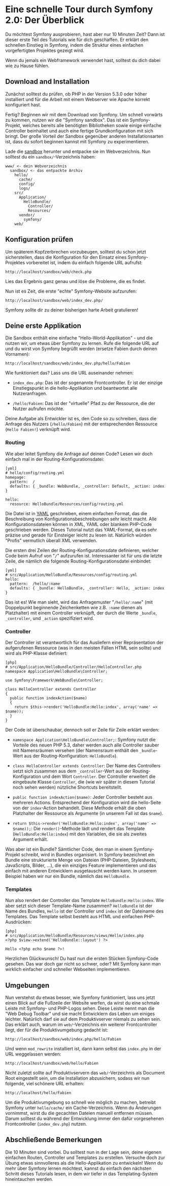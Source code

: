 Eine schnelle Tour durch Symfony 2.0: Der Überblick
===================================================

Du möchtest Symfony ausprobieren, hast aber nur 10 Minuten Zeit?
Dann ist dieser erste Teil des Tutorials wie für dich geschaffen.
Er erklärt den schnellen Einstieg in Symfony, indem die Struktur eines
einfachen vorgefertigten Projektes gezeigt wird.

Wenn du jemals ein Webframework verwendet hast, solltest du dich dabei wie zu
Hause fühlen.

Download and Installation
-------------------------

Zunächst solltest du prüfen, ob PHP in der Version 5.3.0 oder höher installiert
und für die Arbeit mit einem Webserver wie Apache korrekt konfiguriert hast.

Fertig? Beginnen wir mit dem Download von Symfony. Um schnell vorwärts zu
kommen, nutzen wir die "Symfony sandbox". Das ist ein Symfony-Projekt, welches
bereits alle benötigten Bibliotheken sowie einige einfache Controller beinhaltet
und auch eine fertige Grundkonfiguration mit sich bringt. Der große Vorteil der
Sandbox gegenüber anderen Installationsarten ist, dass du sofort beginnen kannst
mit Symfony zu experimentieren.

Lade die [sandbox][1] herunter und entpacke sie im Webverzeichnis.
Nun solltest du ein `sandbox/`-Verzeichnis haben:

    www/ <- dein Webverzeichnis
      sandbox/ <- das entpackte Archiv
        hello/
          cache/
          config/
          logs/
        src/
          Application/
            HelloBundle/
              Controller/
              Resources/
          vendor/
            symfony/
        web/

Konfiguration prüfen
--------------------

Um späterem Kopfzerbrechen vorzubeugen, solltest du schon jetzt sicherstellen,
dass die Konfiguration für den Einsatz eines Symfony-Projektes vorbereitet ist,
indem du einfach folgende URL aufrufst:

    http://localhost/sandbox/web/check.php

Lies das Ergebnis ganz genau und löse die Probleme, die es findet.

Nun ist es Zeit, die erste "echte" Symfony-Website aufzurufen:

    http://localhost/sandbox/web/index_dev.php/

Symfony sollte dir zu deiner bisherigen harte Arbeit gratulieren!

Deine erste Applikation
-----------------------

Die Sandbox enthält eine einfache "Hello-World-Applikation" - und die nutzen
wir, um etwas über Symfony zu lernen. Rufe die folgende URL auf und du wirst
von Symfony begrüßt werden (ersetze Fabien durch deinen Vornamen):

    http://localhost/sandbox/web/index_dev.php/hello/Fabien

Wie funktioniert das? Lass uns die URL auseinander nehmen:

 * `index_dev.php`: Das ist der sogenannte Frontcontroller. Er ist der einzige
   Einstiegspunkt in die hello-Applikation und beantwortet alle Nutzeranfragen.

 * `/hello/Fabien`: Das ist der "virtuelle" Pfad zu der Ressource, die der
   Nutzer aufrufen möchte.

Deine Aufgabe als Entwickler ist es, den Code so zu schreiben, dass die Anfrage
des Nutzers (`/hello/Fabien`) mit der entsprechenden Ressource (`Hello Fabien!`)
verknüpft wird.

### Routing

Wie aber leitet Symfony die Anfrage auf deinen Code? Lesen wir doch einfach mal
in der Routing-Konfigurationsdatei:

    [yml]
    # hello/config/routing.yml
    homepage:
      pattern:  /
      defaults: { _bundle: WebBundle, _controller: Default, _action: index }

    hello:
      resource: HelloBundle/Resources/config/routing.yml

Die Datei ist in [YAML](http://www.yaml.org/) geschrieben, einem einfachen
Format, das die Beschreibung von Konfigurationsbeschreibungen sehr leicht
macht. Alle Konfigurationsdateien können in XML, YAML oder blankem PHP-Code
geschrieben werden. Dieses Tutorial nutzt das YAML-Format, da es sehr präzise
und gerade für Einsteiger leicht zu lesen ist. Natürlich würden "Profis"
vermutlich überall XML verwenden.

Die ersten drei Zeilen der Routing-Konfigurationsdate definieren, welcher
Code beim Aufruf von "`/`" aufzurufen ist. Interessanter ist für uns die
letzte Zeile, die nämlich die folgende Routing-Konfigurationsdatei einbindet:

    [yml]
    # src/Application/HelloBundle/Resources/config/routing.yml
    hello:
      pattern:  /hello/:name
      defaults: { _bundle: HelloBundle, _controller: Hello, _action: index }

Das ist es! Wie man sieht, wird das Anfragemuster "`/hello/:name`" (mit
Doppelpunkt beginnende Zeichenketten wie z.B. `:name` dienen als Platzhalter)
mit einem Controller verknüpft, der durch die Werte `_bundle`, `_controller`,
und `_action` spezifiziert wird.

### Controller

Der Controller ist verantwortlich für das Ausliefern einer Repräsentation
der aufgerufenen Ressource (was in den meisten Fällen HTML sein sollte) und
wird als PHP-Klasse definiert:

    [php]
    # src/Application/HelloBundle/Controller/HelloController.php
    namespace Application\HelloBundle\Controller;

    use Symfony\Framework\WebBundle\Controller;

    class HelloController extends Controller
    {
      public function indexAction($name)
      {
        return $this->render('HelloBundle:Hello:index', array('name' => $name));
      }
    }

Der Code ist überschaubar, dennoch soll er Zeile für Zeile erklärt werden:

 * `namespace Application\HelloBundle\Controller;`: Symfony nutzt die
   Vorteile des neuen PHP 5.3, daher werden auch alle Controller sauber mit
   Namensräumen versehen (der Namensraum enthält den `_bundle`-Wert aus der
   Routing-Konfiguration: `HelloBundle`).

 * `class HelloController extends Controller`: Der Name des Controllers setzt
   sich zusammen aus dem `_controller`-Wert aus der Routing-Konfiguration und
   dem Wort `Controller`. Der Controller erweitert die eingebaute Klasse
   `Controller`, die (wie wir später in diesem Tutorial noch sehen werden)
   nützliche Shortcuts bereitstellt.

 * `public function indexAction($name)`: Jeder Controller besteht aus mehreren
   Actions. Entsprechend der Konfiguration wird die hello-Seite von der
   `index`-Action behandelt. Diese Methode erhält die oben Platzhalter der
   Ressource als Argumente (in unserem Fall ist das `$name`).

 * `return $this->render('HelloBundle:Hello:index', array('name' => $name));`:
   Die `render()`-Methode lädt und rendert das Template
   (`HelloBundle:Hello:index`) mit den Variablen, die sie als zweites Argument
   erhält.

Was aber ist ein Bundle? Sämtlicher Code, den man in einem Symfony-Projekt
schreibt, wird in Bundles organisiert. In Symfony bezeichnet ein Bundle eine
strukturierte Menge von Dateien (PHP-Dateien, Stylesheets, JavaScripts, Bilder,
...), die ein einziges Feature implementieren und das einfach mit anderen
Entwicklern ausgetauscht werden kann. In unserem Beispiel haben wir nur ein
Bundle, nämlich das `HelloBundle`.

### Templates

Nun also rendert der Controller das Template `HelloBundle:Hello:index`.
Wie aber setzt sich dieser Template-Name zusammen? `HelloBundle` ist der Name
des Bundles, `Hello` ist der Controller und `index` ist der Dateiname des
Templates. Das Template selbst besteht aus HTML und einfachen PHP-Ausdrücken:

    [php]
    # src/Application/HelloBundle/Resources/views/Hello/index.php
    <?php $view->extend('HelloBundle::layout') ?>

    Hello <?php echo $name ?>!

Herzlichen Glückwunsch! Du hast nun die ersten Stücken Symfony-Code gesehen.
Das war doch gar nicht so schwer, oder? Mit Symfony kann man wirklich einfacher
und schneller Webseiten implementieren.


Umgebungen
----------

Nun verstehst du etwas besser, wie Symfony funktioniert, lass uns jetzt einen
Blick auf die Fußzeile der Website werfen, da wirst du eine schmale Leiste mit
Symfony- und PHP-Logos sehen. Diese Leiste nennt man die "Web Debug Toolbar"
und sie macht Entwicklern das Leben um einiges leichter. Natürlich darf sie auf
dem Produktivserver niemals zu sehen sein. Das erklärt auch, warum im
`web/`-Verzeichnis ein weiterer Frontcontroller liegt, der für die
Produktivumgebung gedacht ist:

    http://localhost/sandbox/web/index.php/hello/Fabien

Und wenn `mod_rewrite` installiert ist, dann kann selbst das `index.php` in der
URL weggelassen werden:

    http://localhost/sandbox/web/hello/Fabien

Nicht zuletzt sollte auf Produktivservern das `web/`-Verzeichnis als
Document Root eingestellt sein, um die Installation abzusichern, sodass wir nun
folgende, viel schönere URL erhalten:

    http://localhost/hello/Fabien

Um die Produktivumgebung so schnell wie möglich zu machen, betreibt Symfony
unter `hello/cache/` ein Cache-Verzeichnis. Wenn du Änderungen vornimmst, wirst
du die gecachten Dateien manuell entfernen müssen. Darum solltest du während
der Entwicklung immer den dafür vorgesehenen Frontcontroller (`index_dev.php`)
nutzen.

Abschließende Bemerkungen
-------------------------

Die 10 Minuten sind vorbei. Du solltest nun in der Lage sein, deine eigenen
einfachen Routen, Controller und Templates zu erstellen. Versuche doch zur
Übung etwas sinnvolleres als die Hello-Applikation zu entwickeln! Wenn du mehr
über Symfony lernen möchtest, kannst du einfach den nächsten Schritt dieses
Tutorials lesen, in dem wir tiefer in das Templating-System hineintauchen
werden.

[1]: http://symfony-reloaded.org/code#sandbox
